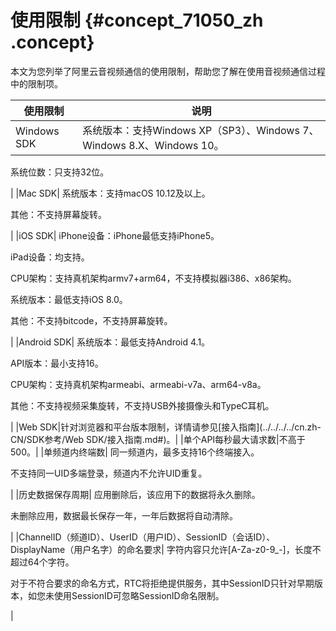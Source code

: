 # 使用限制 {#concept_71050_zh .concept}

本文为您列举了阿里云音视频通信的使用限制，帮助您了解在使用音视频通信过程中的限制项。

|使用限制|说明|
|----|--|
|Windows SDK| 系统版本：支持Windows XP（SP3）、Windows 7、Windows 8.X、Windows 10。

 系统位数：只支持32位。

 |
|Mac SDK| 系统版本：支持macOS 10.12及以上。

 其他：不支持屏幕旋转。

 |
|iOS SDK| iPhone设备：iPhone最低支持iPhone5。

 iPad设备：均支持。

 CPU架构：支持真机架构armv7+arm64，不支持模拟器i386、x86架构。

 系统版本：最低支持iOS 8.0。

 其他：不支持bitcode，不支持屏幕旋转。

 |
|Android SDK| 系统版本：最低支持Android 4.1。

 API版本：最小支持16。

 CPU架构：支持真机架构armeabi、armeabi-v7a、arm64-v8a。

 其他：不支持视频采集旋转，不支持USB外接摄像头和TypeC耳机。

 |
|Web SDK|针对浏览器和平台版本限制，详情请参见[接入指南](../../../../cn.zh-CN/SDK参考/Web SDK/接入指南.md#)。|
|单个API每秒最大请求数|不高于500。|
|单频道内终端数| 同一频道内，最多支持16个终端接入。

 不支持同一UID多端登录，频道内不允许UID重复。

 |
|历史数据保存周期| 应用删除后，该应用下的数据将永久删除。

 未删除应用，数据最长保存一年，一年后数据将自动清除。

 |
|ChannelID（频道ID）、UserID（用户ID）、SessionID（会话ID）、DisplayName（用户名字）的命名要求| 字符内容只允许\[A-Za-z0-9\_-\]，长度不超过64个字符。

 对于不符合要求的命名方式，RTC将拒绝提供服务，其中SessionID只针对早期版本，如您未使用SessionID可忽略SessionID命名限制。

 |

